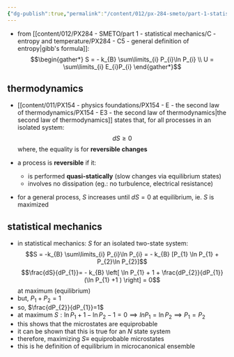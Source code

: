 ```yaml
---
{"dg-publish":true,"permalink":"/content/012/px-284-smeto/part-1-statistical-mechanics/f-connection-between-thermodynamics-and-statistical-mechanics/px-284-f1-isolated-system-or-microcanonical-ensemble/","noteIcon":"1","created":"2024-11-29T18:43:20.801+00:00","updated":"2025-01-03T12:55:54.569+00:00"}
---
```


- from [[content/012/PX284 - SMETO/part 1 - statistical mechanics/C - entropy and temperature/PX284 - C5 - general definition of entropy\|gibb's formula]]:
$$\begin{gather*}
	S = - k_{B} \sum\limits_{i} P_{i}\ln P_{i} \\ 
	U = \sum\limits_{i} E_{i}P_{i} 
\end{gather*}$$
## thermodynamics
- [[content/011/PX154 - physics foundations/PX154 - E - the second law of thermodynamics/PX154 - E3 - the second law of thermodynamics\|the second law of thermodynamics]] states that, for all processes in an isolated system:
$$dS \geq 0$$
	where, the equality is for **reversible changes**
- a process is **reversible** if it:
	- is performed **quasi-statically** (slow changes via equilibrium states)
	- involves no dissipation (eg.: no turbulence, electrical resistance)

- for a general process, $S$ increases until $dS = 0$ at equilibrium, ie. $S$ is maximized
## statistical mechanics
- in statistical mechanics: $S$ for an isolated two-state system:
$$S = -k_{B} \sum\limits_{i} P_{i}\ln P_{i} = - k_{B} [P_{1} \ln P_{1} + P_{2}\ln P_{2}]$$
$$\frac{dS}{dP_{1}}= - k_{B} \left[ \ln P_{1} + 1 + \frac{dP_{2}}{dP_{1}}(\ln P_{1} +1 ) \right] = 0$$
	at maximum (equilibrium)
- but, $P_{1} + P_{2} = 1$
- so, $\frac{dP_{2}}{dP_{1}}=1$
- at maximum $S: \ln P_{1} + 1 - \ln P_{2} -1 =0 \implies ln P_{1} = \ln P_{2} \implies P_{1} = P_{2}$
- this shows that the microstates are equiprobable
- it can be shown that this is true for an $N$ state system
- therefore, maximizing $S \equiv$ equiprobable microstates
- this is he definition of equilibrium in microcanonical ensemble

